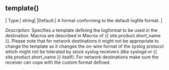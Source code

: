 ## template()

|  Type:|      string|
|Default:|   A format conforming to the default logfile format. |

*Description:* Specifies a template defining the logformat to be used in
the destination. Macros are described in
Macros of {{ site.product.short_name }}. Please note that for network destinations it might not be appropriate to change the template as it changes the on-wire format of the syslog protocol which
might not be tolerated by stock syslog receivers (like syslogd or
{{ site.product.short_name }} itself). For network destinations make sure the receiver can
cope with the custom format defined.
